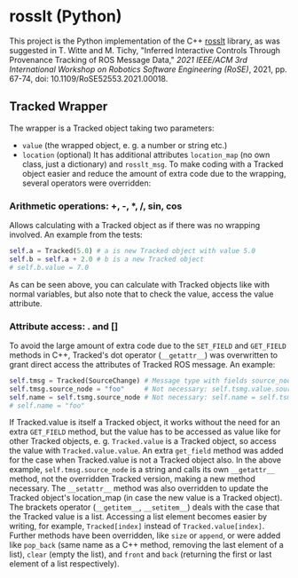 # rosslt (Python)

This project is the Python implementation of the C++ [rosslt](https://gitlab.uni-ulm.de/s_twitt1/quadcopter-doku/-/blob/master/source/includes/_werkzeuge.md#rosslt) library, as was suggested in T. Witte and M. Tichy, "Inferred Interactive Controls Through Provenance Tracking of ROS Message Data," *2021 IEEE/ACM 3rd International Workshop on Robotics Software Engineering (RoSE)*, 2021, pp. 67-74, doi: 10.1109/RoSE52553.2021.00018.

## Tracked Wrapper

The wrapper is a Tracked object taking two parameters:
- `value` (the wrapped object, e. g. a number or string etc.)
- `location` (optional)
It has additional attributes `location_map` (no own class, just a dictionary) and `rosslt_msg`.
To make coding with a Tracked object easier and reduce the amount of extra code due to the wrapping, several operators were overridden:

### Arithmetic operations: +, -, *, /, sin, cos
Allows calculating with a Tracked object as if there was no wrapping involved. An example from the tests:
``` Python
self.a = Tracked(5.0) # a is new Tracked object with value 5.0
self.b = self.a + 2.0 # b is a new Tracked object
# self.b.value = 7.0
```
As can be seen above, you can calculate with Tracked objects like with normal variables, but also note that to check the value, access the value attribute.

### Attribute access: . and []
To avoid the large amount of extra code due to the `SET_FIELD` and `GET_FIELD` methods in C++, Tracked's dot operator (`__getattr__`) was overwritten to grant direct access the attributes of Tracked ROS message. An example:
``` Python
self.tmsg = Tracked(SourceChange) # Message type with fields source_node, location_id and new_value
self.tmsg.source_node = "foo"     # Not necessary: self.tsmg.value.source_node = "foo"
self.name = self.tsmg.source_node # Not necessary: self.name = self.tsmg.value.source_node
# self.name = "foo"
```
If Tracked.value is itself a Tracked object, it works without the need for an extra `GET_FIELD` method, but the value has to be accessed as value like for other Tracked objects, e. g. `Tracked.value` is a Tracked object, so access the value with `Tracked.value.value`.
An extra `get_field` method was added for the case when Tracked.value is not a Tracked object also. In the above example, `self.tmsg.source_node` is a string and calls its own `__getattr__` method, not the overridden Tracked version, making a new method necessary.
The `__setattr__` method was also overridden to update the Tracked object's location_map (in case the new value is a Tracked object).
The brackets operator (`__getitem__`, `__setitem__`) deals with the case that the Tracked value is a list. Accessing a list element becomes easier by writing, for example, `Tracked[index]` instead of `Tracked.value[index]`. Further methods have been overridden, like `size` or `append`, or were added like `pop_back` (same name as a C++ method, removing the last element of a list), `clear` (empty the list), and `front` and `back` (returning the first or last element of a list respectively).